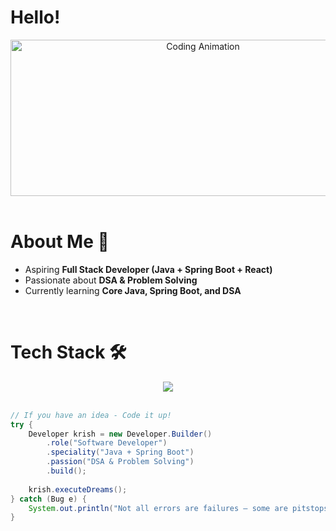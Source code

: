# Hello!

<div align="center">
<img height="250" width="600" alt="Coding Animation" align="center" src="https://media4.giphy.com/media/v1.Y2lkPTc5MGI3NjExbWd5b3R3Ynk0MnFyejN5cWpueTR3N3VjMzV0YzY1Nzg4emh5Zmt5MCZlcD12MV9pbnRlcm5hbF9naWZfYnlfaWQmY3Q9Zw/Ws6T5PN7wHv3cY8xy8/giphy.gif">
</div>

</br>

# About Me 💬  

- Aspiring **Full Stack Developer (Java + Spring Boot + React)**  
- Passionate about **DSA & Problem Solving**  
- Currently learning **Core Java, Spring Boot, and DSA**  

</br>

# Tech Stack 🛠  

<div align="center">
  <a href="https://skillicons.dev">
    <img src="https://skillicons.dev/icons?i=java,spring,js,html,css,postgres,mysql,python,git&theme=dark&perline=3" />
  </a>
</div>

</br>

```java
// If you have an idea - Code it up!
try {
    Developer krish = new Developer.Builder()
        .role("Software Developer")
        .speciality("Java + Spring Boot")
        .passion("DSA & Problem Solving")
        .build();
        
    krish.executeDreams();
} catch (Bug e) {
    System.out.println("Not all errors are failures — some are pitstops.");
}
